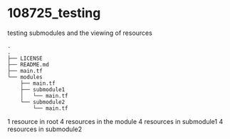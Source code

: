 # 108725_testing

testing submodules and the viewing of resources

```
.
.
├── LICENSE
├── README.md
├── main.tf
└── modules
    ├── main.tf
    ├── submodule1
    │   └── main.tf
    └── submodule2
        └── main.tf
```        

1 resource in root
4 resources in the module
4 resources in submodule1
4 resources in submodule2

